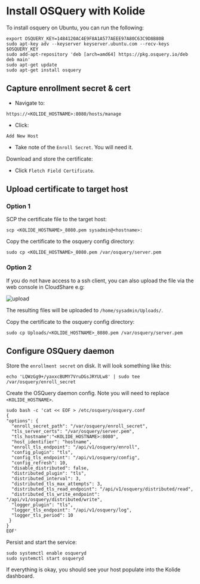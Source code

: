 # Install OSQuery with Kolide
To install osquery on Ubuntu, you can run the following:

```
export OSQUERY_KEY=1484120AC4E9F8A1A577AEEE97A80C63C9D8B80B
sudo apt-key adv --keyserver keyserver.ubuntu.com --recv-keys $OSQUERY_KEY
sudo add-apt-repository 'deb [arch=amd64] https://pkg.osquery.io/deb deb main'
sudo apt-get update
sudo apt-get install osquery
```

## Capture enrollment secret & cert
-  Navigate to:
```
https://<KOLIDE_HOSTNAME>:8080/hosts/manage
```
- Click:
```
Add New Host
```
- Take note of the `Enroll Secret`. You will need it.

Download and store the certificate:

- Click `Fletch Field Certificate`.

## Upload certificate to target host

### Option 1

SCP the certificate file to the target host:

```
scp <KOLIDE_HOSTNAME>_8080.pem sysadmin@<hostname>:
```

Copy the certificate to the osquery config directory:

```
sudo cp <KOLIDE_HOSTNAME>_8080.pem /var/osquery/server.pem
```

### Option 2
If you do not have access to a ssh client, you can also upload the file via the web console in CloudShare e.g:

![upload](https://github.com/sophos-cybersecurity/osquery-workshop/raw/master/images/1.png)

The resulting files will be uploaded to `/home/sysadmin/Uploads/`.

Copy the certificate to the osquery config directory:

```
sudo cp Uploads/<KOLIDE_HOSTNAME>_8080.pem /var/osquery/server.pem
```

## Configure OSQuery daemon

Store the `enrollment secret` on disk. It will look something like this:

```echo 'LQWzGg9+/yaxxcBUMY7VruDGsJRYULw8' | sudo tee /var/osquery/enroll_secret```

Create the OSQuery daemon config. Note you will need to replace `<KOLIDE_HOSTNAME>`.
```
sudo bash -c 'cat << EOF > /etc/osquery/osquery.conf
{
"options": {
  "enroll_secret_path": "/var/osquery/enroll_secret",
  "tls_server_certs": "/var/osquery/server.pem",
  "tls_hostname":"<KOLIDE_HOSTNAME>:8080",
  "host_identifier": "hostname",
  "enroll_tls_endpoint": "/api/v1/osquery/enroll",
  "config_plugin": "tls",
  "config_tls_endpoint": "/api/v1/osquery/config",
  "config_refresh": 10,
  "disable_distributed": false,
  "distributed_plugin": "tls",
  "distributed_interval": 3,
  "distributed_tls_max_attempts": 3,
  "distributed_tls_read_endpoint": "/api/v1/osquery/distributed/read",
  "distributed_tls_write_endpoint": "/api/v1/osquery/distributed/write",
  "logger_plugin": "tls",
  "logger_tls_endpoint": "/api/v1/osquery/log",
  "logger_tls_period": 10
 }
}
EOF'
```

Persist and start the service:
```
sudo systemctl enable osqueryd
sudo systemctl start osqueryd
```

If everything is okay, you should see your host populate into the Kolide dashboard.
